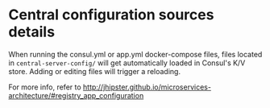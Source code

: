 # Central configuration sources details

When running the consul.yml or app.yml docker-compose files, files located in `central-server-config/`
will get automatically loaded in Consul's K/V store. Adding or editing files will trigger a reloading.

For more info, refer to http://jhipster.github.io/microservices-architecture/#registry_app_configuration

